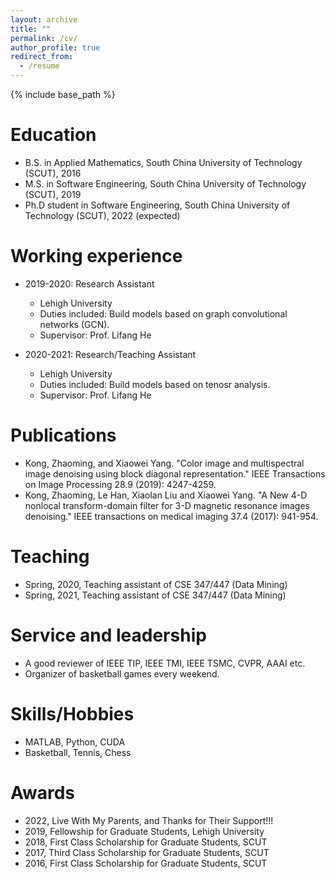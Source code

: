```yaml
---
layout: archive
title: ""
permalink: /cv/
author_profile: true
redirect_from:
  - /resume
---
```


{% include base_path %}

Education
======
* B.S. in Applied Mathematics, South China University of Technology (SCUT), 2016
* M.S. in Software Engineering, South China University of Technology (SCUT), 2019
* Ph.D student in Software Engineering, South China University of Technology (SCUT), 2022 (expected)

Working experience
======
* 2019-2020: Research Assistant
  * Lehigh University
  * Duties included: Build models based on graph convolutional networks (GCN).
  * Supervisor: Prof. Lifang He

* 2020-2021: Research/Teaching Assistant
  * Lehigh University
  * Duties included: Build models based on tenosr analysis.
  * Supervisor: Prof. Lifang He

Publications
======
* Kong, Zhaoming, and Xiaowei Yang. "Color image and multispectral image denoising using block diagonal representation." IEEE Transactions on Image Processing 28.9 (2019): 4247-4259. 
* Kong, Zhaoming, Le Han, Xiaolan Liu and Xiaowei Yang. "A New 4-D nonlocal transform-domain filter for 3-D magnetic resonance images denoising." IEEE transactions on medical imaging 37.4 (2017): 941-954.
  
Teaching
======
* Spring, 2020, Teaching assistant of CSE 347/447 (Data Mining)
* Spring, 2021, Teaching assistant of CSE 347/447 (Data Mining)
  
Service and leadership
======
* A good reviewer of IEEE TIP, IEEE TMI, IEEE TSMC, CVPR, AAAI etc.
* Organizer of basketball games every weekend.

Skills/Hobbies
======
* MATLAB, Python, CUDA
* Basketball, Tennis, Chess

Awards
======
* 2022, Live With My Parents, and Thanks for Their Support!!!
* 2019, Fellowship for Graduate Students, Lehigh University
* 2018, First Class Scholarship for Graduate Students, SCUT
* 2017, Third Class Scholarship for Graduate Students, SCUT
* 2016, First Class Scholarship for Graduate Students, SCUT
